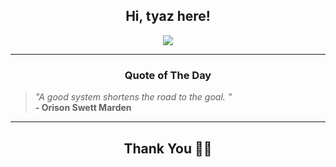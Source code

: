 <h2 align="center"> Hi, tyaz here!</h2>

<p align="center">
<a href="https://github.com/tyazx" alt="github streak"><img src="https://dvst-streak.herokuapp.com/?user=tyazx&theme=tokyonight&fire=DD472C"></a>
</p>

<hr>
<h3 align="center">Quote of The Day</h3>
<p align="center">
<blockquote>
<i>"A good system shortens the road to the goal. "</i>
<br>
<b>- Orison Swett Marden</b>
</blockquote>
</p>


<hr>
<h2 align="center">Thank You 🙏🏼</h2>

